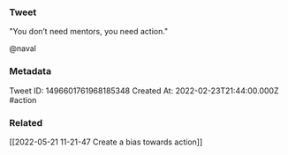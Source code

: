 ### Tweet
"You don’t need mentors, you need action."

@naval

### Metadata
Tweet ID: 1496601761968185348
Created At: 2022-02-23T21:44:00.000Z
#action

### Related
[[2022-05-21 11-21-47 Create a bias towards action]]

